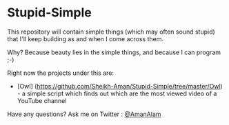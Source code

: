 # Stupid-Simple

This repository will contain simple things (which may often sound stupid) that I'll keep building as and when I come across them.

Why? Because beauty lies in the simple things, and because I can program ;-)

Right now the projects under this are:
 - [Owl] (https://github.com/Sheikh-Aman/Stupid-Simple/tree/master/Owl) - a simple script which finds out which are the most viewed video of a YouTube channel

Have any questions? Ask me on Twitter : [@AmanAlam](https://twitter.com/AmanAlam)
